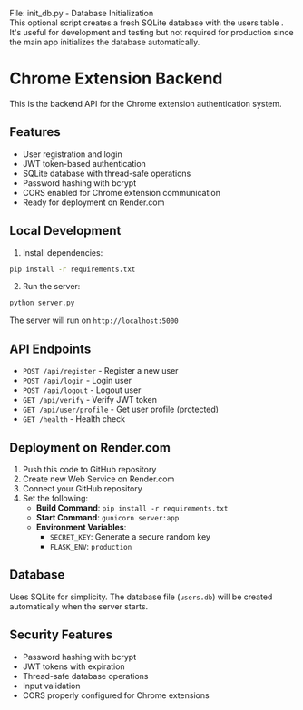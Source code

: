 File: init_db.py - Database Initialization
<br>This optional script creates a fresh SQLite database with the users table . It's useful for development and testing but not required for production since the main app initializes the database automatically.

# Chrome Extension Backend

This is the backend API for the Chrome extension authentication system.

## Features

- User registration and login
- JWT token-based authentication
- SQLite database with thread-safe operations
- Password hashing with bcrypt
- CORS enabled for Chrome extension communication
- Ready for deployment on Render.com

## Local Development

1. Install dependencies:
```bash
pip install -r requirements.txt
```

2. Run the server:
```bash
python server.py
```

The server will run on `http://localhost:5000`

## API Endpoints

- `POST /api/register` - Register a new user
- `POST /api/login` - Login user
- `POST /api/logout` - Logout user
- `GET /api/verify` - Verify JWT token
- `GET /api/user/profile` - Get user profile (protected)
- `GET /health` - Health check

## Deployment on Render.com

1. Push this code to GitHub repository
2. Create new Web Service on Render.com
3. Connect your GitHub repository
4. Set the following:
   - **Build Command**: `pip install -r requirements.txt`
   - **Start Command**: `gunicorn server:app`
   - **Environment Variables**: 
     - `SECRET_KEY`: Generate a secure random key
     - `FLASK_ENV`: `production`

## Database

Uses SQLite for simplicity. The database file (`users.db`) will be created automatically when the server starts.

## Security Features

- Password hashing with bcrypt
- JWT tokens with expiration
- Thread-safe database operations
- Input validation
- CORS properly configured for Chrome extensions
